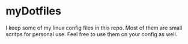 # myDotfiles

I keep some of my linux config files in this repo. Most of them are small scritps for personal use. Feel free to use them on your config as well.
